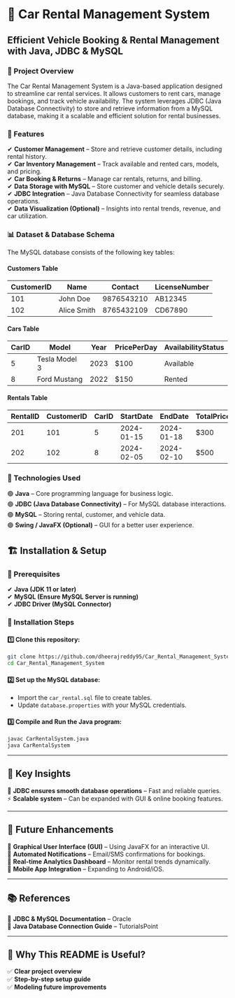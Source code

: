 # 🚗 Car Rental Management System

## Efficient Vehicle Booking & Rental Management with Java, JDBC & MySQL

### 📌 Project Overview
The Car Rental Management System is a Java-based application designed to streamline car rental services. It allows customers to rent cars, manage bookings, and track vehicle availability. The system leverages JDBC (Java Database Connectivity) to store and retrieve information from a MySQL database, making it a scalable and efficient solution for rental businesses.

### 🚀 Features
✔ **Customer Management** – Store and retrieve customer details, including rental history.  
✔ **Car Inventory Management** – Track available and rented cars, models, and pricing.  
✔ **Car Booking & Returns** – Manage car rentals, returns, and billing.  
✔ **Data Storage with MySQL** – Store customer and vehicle details securely.  
✔ **JDBC Integration** – Java Database Connectivity for seamless database operations.  
✔ **Data Visualization (Optional)** – Insights into rental trends, revenue, and car utilization.

### 📊 Dataset & Database Schema
The MySQL database consists of the following key tables:

#### **Customers Table**
| CustomerID | Name       | Contact       | LicenseNumber |
|------------|-----------|---------------|---------------|
| 101        | John Doe  | 9876543210    | AB12345       |
| 102        | Alice Smith | 8765432109  | CD67890       |

#### **Cars Table**
| CarID | Model          | Year | PricePerDay | AvailabilityStatus |
|--------|---------------|------|-------------|---------------------|
| 5      | Tesla Model 3 | 2023 | $100        | Available          |
| 8      | Ford Mustang  | 2022 | $150        | Rented             |

#### **Rentals Table**
| RentalID | CustomerID | CarID | StartDate  | EndDate    | TotalPrice |
|----------|------------|-------|------------|------------|------------|
| 201      | 101        | 5     | 2024-01-15 | 2024-01-18 | $300       |
| 202      | 102        | 8     | 2024-02-05 | 2024-02-10 | $500       |

### 🔧 Technologies Used
🟢 **Java** – Core programming language for business logic.  
🟢 **JDBC (Java Database Connectivity)** – For MySQL database interactions.  
🟢 **MySQL** – Storing rental, customer, and vehicle data.  
🟢 **Swing / JavaFX (Optional)** – GUI for a better user experience.  


## 🏗️ Installation & Setup

### 🔹 Prerequisites
✔ **Java (JDK 11 or later)**  
✔ **MySQL (Ensure MySQL Server is running)**  
✔ **JDBC Driver (MySQL Connector)**  

### 🔹 Installation Steps
#### 1️⃣ Clone this repository:
```bash
git clone https://github.com/dheerajreddy95/Car_Rental_Management_System.git  
cd Car_Rental_Management_System
```

#### 2️⃣ Set up the MySQL database:
- Import the `car_rental.sql` file to create tables.
- Update `database.properties` with your MySQL credentials.

#### 3️⃣ Compile and Run the Java program:
```bash
javac CarRentalSystem.java  
java CarRentalSystem  
```

---

## 📌 Key Insights 
🔄 **JDBC ensures smooth database operations** – Fast and reliable queries.  
⚡ **Scalable system** – Can be expanded with GUI & online booking features.  

---

## 🚀 Future Enhancements
🔹 **Graphical User Interface (GUI)** – Using JavaFX for an interactive UI.  
🔹 **Automated Notifications** – Email/SMS confirmations for bookings.  
🔹 **Real-time Analytics Dashboard** – Monitor rental trends dynamically.  
🔹 **Mobile App Integration** – Expanding to Android/iOS.  

---

## 📚 References
📌 **JDBC & MySQL Documentation** – Oracle   
📌 **Java Database Connection Guide** – TutorialsPoint  

---

## 📌 Why This README is Useful?
✅ **Clear project overview**  
✅ **Step-by-step setup guide**   
✅ **Modeling future improvements**

